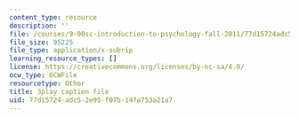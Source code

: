 ```yaml
---
content_type: resource
description: ''
file: /courses/9-00sc-introduction-to-psychology-fall-2011/77d15724adc52e95f07b147a753a21a7_QvK6YdFKMY8.srt
file_size: 95225
file_type: application/x-subrip
learning_resource_types: []
license: https://creativecommons.org/licenses/by-nc-sa/4.0/
ocw_type: OCWFile
resourcetype: Other
title: 3play caption file
uid: 77d15724-adc5-2e95-f07b-147a753a21a7
---
```

